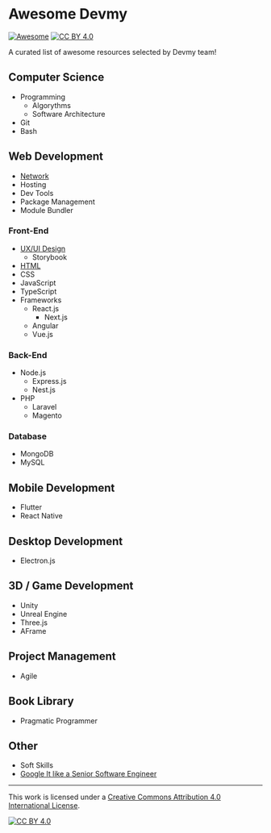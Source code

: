 # Awesome Devmy

[![Awesome](https://cdn.rawgit.com/sindresorhus/awesome/d7305f38d29fed78fa85652e3a63e154dd8e8829/media/badge.svg)](https://github.com/sindresorhus/awesome#readme) [![CC BY 4.0][cc-by-shield]][cc-by]

A curated list of awesome resources selected by Devmy team!

## Computer Science
- Programming
    - Algorythms
    - Software Architecture
- Git
- Bash

## Web Development

- [Network](./computer-science/network.md)
- Hosting
- Dev Tools
- Package Management
- Module Bundler
### Front-End

- [UX/UI Design](./frontend/design.md)
    - Storybook
- [HTML](./frontend/html.md)
- CSS
- JavaScript
- TypeScript
- Frameworks
    - React.js
        - Next.js
    - Angular
    - Vue.js

### Back-End
- Node.js
    - Express.js
    - Nest.js
- PHP
    - Laravel
    - Magento

### Database
- MongoDB
- MySQL

## Mobile Development
- Flutter
- React Native

## Desktop Development
- Electron.js

## 3D / Game Development
- Unity
- Unreal Engine
- Three.js
- AFrame

## Project Management
- Agile

## Book Library
- Pragmatic Programmer

## Other
- Soft Skills
- [Google It like a Senior Software Engineer](https://www.youtube.com/watch?v=cEBkvm0-rg0)

---

This work is licensed under a [Creative Commons Attribution 4.0 International License][cc-by].

[![CC BY 4.0][cc-by-image]][cc-by]

[cc-by]: http://creativecommons.org/licenses/by/4.0/
[cc-by-image]: https://i.creativecommons.org/l/by/4.0/88x31.png
[cc-by-shield]: https://img.shields.io/badge/License-CC%20BY%204.0-lightgrey.svg
